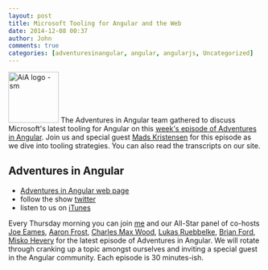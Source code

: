 ```yaml
---
layout: post
title: Microsoft Tooling for Angular and the Web 
date: 2014-12-08 00:37
author: John
comments: true
categories: [adventuresinangular, angular, angularjs, Uncategorized]
---
```

<a href="http://adventuresinangular.com"><img src="/wp-content/uploads/2014/08/AiA-logo-sm.png" alt="AiA logo - sm" width="100" height="101" class="alignleft size-full wp-image-32351" /></a> The Adventures in Angular team gathered to discuss Microsoft's latest tooling for Angular on this <a href="http://jpapa.me/AiA-019">week's episode of Adventures in Angular</a>. Join us and special guest <a href="https://twitter.com/MKristensen">Mads Kristensen</a> for this episode as we dive into tooling strategies. You can also read the transcripts on our site.

<h2>Adventures in Angular</h2>

<ul>
<li><a href="http://adventuresinangular.com">Adventures in Angular web page</a></li>
<li>follow the show <a href="https://twitter.com/angularpodcast">twitter</a></li>
<li>listen to us on <a href="https://itunes.apple.com/us/podcast/adventures-in-angular/id907361052">iTunes</a></li>
</ul>

Every Thursday morning you can join <a href="https://twitter.com/john_papa">me</a> and our All-Star panel of co-hosts <a href="https://twitter.com/josepheames">Joe Eames</a>, <a href="https://twitter.com/js_dev">Aaron Frost</a>, <a href="https://twitter.com/cmaxw">Charles Max Wood</a>, <a href="https://twitter.com/simpulton">Lukas Ruebbelke</a>, <a href="https://twitter.com/briantford">Brian Ford</a>, <a href="https://twitter.com/mhevery">Misko Hevery</a> for the latest episode of Adventures in Angular. We will rotate through cranking up a topic amongst ourselves and inviting a special guest in the Angular community. Each episode is 30 minutes-ish.
